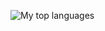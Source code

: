 ![My top languages](https://github-readme-stats.vercel.app/api/top-langs/?username=phisn&hide=c%23,tex)
